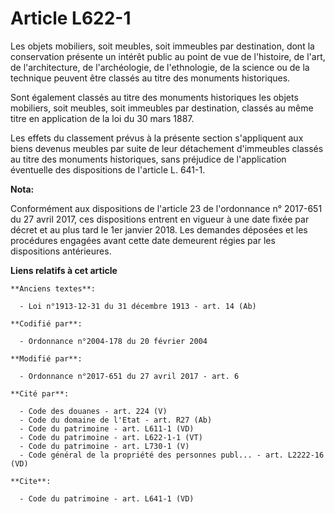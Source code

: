 # Article L622-1

Les objets mobiliers, soit meubles, soit immeubles par destination, dont la conservation présente un intérêt public au point
de vue de l'histoire, de l'art, de l'architecture, de l'archéologie, de l'ethnologie, de la science ou de la technique
peuvent être classés au titre des monuments historiques.

Sont également classés au titre des monuments historiques les objets mobiliers, soit meubles, soit immeubles par destination,
classés au même titre en application de la loi du 30 mars 1887.

Les effets du classement prévus à la présente section s'appliquent aux biens devenus meubles par suite de leur détachement
d'immeubles classés au titre des monuments historiques, sans préjudice de l'application éventuelle des dispositions de
l'article L. 641-1.

**Nota:**

Conformément aux dispositions de l'article 23 de l'ordonnance n° 2017-651 du 27 avril 2017, ces dispositions entrent en
vigueur à une date fixée par décret et au plus tard le 1er janvier 2018. Les demandes déposées et les procédures engagées
avant cette date demeurent régies par les dispositions antérieures.

**Liens relatifs à cet article**

	**Anciens textes**:

	  - Loi n°1913-12-31 du 31 décembre 1913 - art. 14 (Ab)

	**Codifié par**:

	  - Ordonnance n°2004-178 du 20 février 2004

	**Modifié par**:

	  - Ordonnance n°2017-651 du 27 avril 2017 - art. 6

	**Cité par**:

	  - Code des douanes - art. 224 (V)
	  - Code du domaine de l'Etat - art. R27 (Ab)
	  - Code du patrimoine - art. L611-1 (VD)
	  - Code du patrimoine - art. L622-1-1 (VT)
	  - Code du patrimoine - art. L730-1 (V)
	  - Code général de la propriété des personnes publ... - art. L2222-16 (VD)

	**Cite**:

	  - Code du patrimoine - art. L641-1 (VD)
